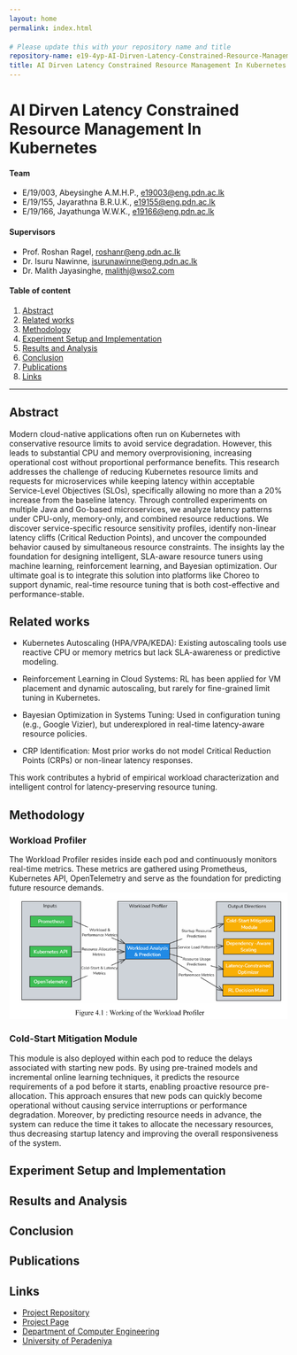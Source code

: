 ```yaml
---
layout: home
permalink: index.html

# Please update this with your repository name and title
repository-name: e19-4yp-AI-Dirven-Latency-Constrained-Resource-Management-In-Kubernetes
title: AI Dirven Latency Constrained Resource Management In Kubernetes
---
```


[comment]: # "This is the standard layout for the project, but you can clean this and use your own template"

# AI Dirven Latency Constrained Resource Management In Kubernetes

#### Team

- E/19/003, Abeysinghe A.M.H.P., [e19003@eng.pdn.ac.lk](mailto:name@email.com)
- E/19/155, Jayarathna B.R.U.K., [e19155@eng.pdn.ac.lk](mailto:name@email.com)
- E/19/166, Jayathunga W.W.K., [e19166@eng.pdn.ac.lk](mailto:name@email.com)

#### Supervisors

- Prof. Roshan Ragel, [roshanr@eng.pdn.ac.lk](mailto:name@eng.pdn.ac.lk)
- Dr. Isuru Nawinne, [isurunawinne@eng.pdn.ac.lk](mailto:name@eng.pdn.ac.lk)
- Dr. Malith Jayasinghe, [malithj@wso2.com](mailto:name@eng.pdn.ac.lk)

#### Table of content

1. [Abstract](#abstract)
2. [Related works](#related-works)
3. [Methodology](#methodology)
4. [Experiment Setup and Implementation](#experiment-setup-and-implementation)
5. [Results and Analysis](#results-and-analysis)
6. [Conclusion](#conclusion)
7. [Publications](#publications)
8. [Links](#links)

---

<!-- 
DELETE THIS SAMPLE before publishing to GitHub Pages !!!
This is a sample image, to show how to add images to your page. To learn more options, please refer [this](https://projects.ce.pdn.ac.lk/docs/faq/how-to-add-an-image/)
![Sample Image](./images/sample.png) 
-->


## Abstract
Modern cloud-native applications often run on Kubernetes with conservative resource limits to avoid service degradation. However, this leads to substantial CPU and memory overprovisioning, increasing operational cost without proportional performance benefits. This research addresses the challenge of reducing Kubernetes resource limits and requests for microservices while keeping latency within acceptable Service-Level Objectives (SLOs), specifically allowing no more than a 20% increase from the baseline latency. Through controlled experiments on multiple Java and Go-based microservices, we analyze latency patterns under CPU-only, memory-only, and combined resource reductions. We discover service-specific resource sensitivity profiles, identify non-linear latency cliffs (Critical Reduction Points), and uncover the compounded behavior caused by simultaneous resource constraints. The insights lay the foundation for designing intelligent, SLA-aware resource tuners using machine learning, reinforcement learning, and Bayesian optimization. Our ultimate goal is to integrate this solution into platforms like Choreo to support dynamic, real-time resource tuning that is both cost-effective and performance-stable.

## Related works
* Kubernetes Autoscaling (HPA/VPA/KEDA): Existing autoscaling tools use reactive CPU or memory metrics but lack SLA-awareness or predictive modeling.

* Reinforcement Learning in Cloud Systems: RL has been applied for VM placement and dynamic autoscaling, but rarely for fine-grained limit tuning in Kubernetes.

* Bayesian Optimization in Systems Tuning: Used in configuration tuning (e.g., Google Vizier), but underexplored in real-time latency-aware resource policies.

* CRP Identification: Most prior works do not model Critical Reduction Points (CRPs) or non-linear latency responses.

This work contributes a hybrid of empirical workload characterization and intelligent control for latency-preserving resource tuning.

## Methodology

### Workload Profiler
The Workload Profiler resides inside each pod and continuously monitors real-time 
metrics. These metrics are gathered using Prometheus, Kubernetes API, 
OpenTelemetry and serve as the foundation for predicting future resource demands.  
![Workload Profiler](./images/workloadprofiler.png) 

### Cold-Start Mitigation Module
This module is also deployed within each pod to reduce the delays associated with 
starting new pods. By using pre-trained models and incremental online learning 
techniques, it predicts the resource requirements of a pod before it starts, enabling  proactive resource pre-allocation. This approach ensures that new pods can quickly 
become operational without causing service interruptions or performance degradation. 
Moreover, by predicting resource needs in advance, the system can reduce the time it 
takes to allocate the necessary resources, thus decreasing startup latency and 
improving the overall responsiveness of the system. 


## Experiment Setup and Implementation

## Results and Analysis

## Conclusion

## Publications
[//]: # "Note: Uncomment each once you uploaded the files to the repository"

<!-- 1. [Semester 7 report](./) -->
<!-- 2. [Semester 7 slides](./) -->
<!-- 3. [Semester 8 report](./) -->
<!-- 4. [Semester 8 slides](./) -->
<!-- 5. Author 1, Author 2 and Author 3 "Research paper title" (2021). [PDF](./). -->


## Links

[//]: # ( NOTE: EDIT THIS LINKS WITH YOUR REPO DETAILS )

- [Project Repository](https://github.com/cepdnaclk/e19-4yp-AI-Dirven-Latency-Constrained-Resource-Management-In-Kubernetes)
- [Project Page](https://cepdnaclk.github.io/e19-4yp-AI-Dirven-Latency-Constrained-Resource-Management-In-Kubernetes)
- [Department of Computer Engineering](http://www.ce.pdn.ac.lk/)
- [University of Peradeniya](https://eng.pdn.ac.lk/)

[//]: # "Please refer this to learn more about Markdown syntax"
[//]: # "https://github.com/adam-p/markdown-here/wiki/Markdown-Cheatsheet"
